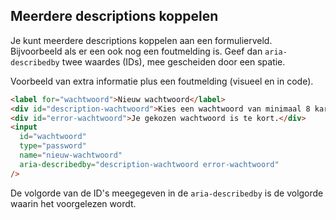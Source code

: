 ## Meerdere descriptions koppelen

Je kunt meerdere descriptions koppelen aan een formulierveld. Bijvoorbeeld als er een ook nog een foutmelding is. Geef dan `aria-describedby` twee waardes (IDs), mee gescheiden door een spatie.

Voorbeeld van extra informatie plus een foutmelding (visueel en in code).

```html
<label for="wachtwoord">Nieuw wachtwoord</label>
<div id="description-wachtwoord">Kies een wachtwoord van minimaal 8 karakters lang.</div>
<div id="error-wachtwoord">Je gekozen wachtwoord is te kort.</div>
<input
  id="wachtwoord"
  type="password"
  name="nieuw-wachtwoord"
  aria-describedby="description-wachtwoord error-wachtwoord"
/>
```

De volgorde van de ID's meegegeven in de `aria-describedby` is de volgorde waarin het voorgelezen wordt.
